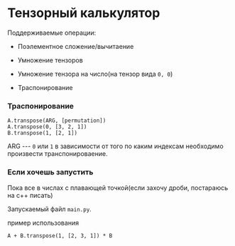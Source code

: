 # Тензорный калькулятор
Поддерживаемые операции:

- Поэлементное сложение/вычитаение

- Умножение тензоров

- Умножение тензора на число(на тензор вида `0, 0`)

- Траспонирование

### Траспонирование 
```
A.transpose(ARG, [permutation])
A.transpose(0, [3, 2, 1])
B.transpose(1, [2, 1])
```    
ARG --- `0` или `1` в зависимости от того по каким индексам необходимо произвести транспонироваение.


### Если хочешь запустить 

Пока все в числах с плавающей точкой(если захочу дроби, постараюсь на c++ писать)

Запускаемый файл `main.py`. 

пример использования
```
A + B.transpose(1, [2, 3, 1]) * B
```